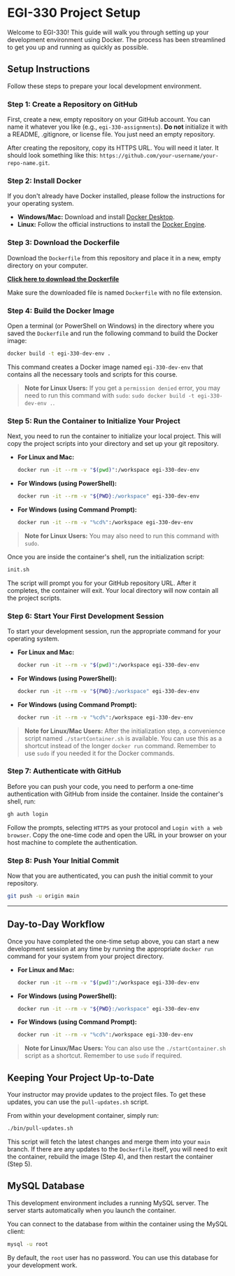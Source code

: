 # EGI-330 Project Setup

Welcome to EGI-330! This guide will walk you through setting up your development environment using Docker. The process has been streamlined to get you up and running as quickly as possible.

## Setup Instructions

Follow these steps to prepare your local development environment.

### Step 1: Create a Repository on GitHub

First, create a new, empty repository on your GitHub account. You can name it whatever you like (e.g., `egi-330-assignments`). **Do not** initialize it with a README, .gitignore, or license file. You just need an empty repository.

After creating the repository, copy its HTTPS URL. You will need it later. It should look something like this: `https://github.com/your-username/your-repo-name.git`.

### Step 2: Install Docker

If you don't already have Docker installed, please follow the instructions for your operating system.

- **Windows/Mac:** Download and install [Docker Desktop](https://www.docker.com/products/docker-desktop).
- **Linux:** Follow the official instructions to install the [Docker Engine](https://docs.docker.com/engine/install/).

### Step 3: Download the Dockerfile

Download the `Dockerfile` from this repository and place it in a new, empty directory on your computer.

[**Click here to download the Dockerfile**](https://raw.githubusercontent.com/edwjonesga/egi-330/main/Dockerfile)

Make sure the downloaded file is named `Dockerfile` with no file extension.

### Step 4: Build the Docker Image

Open a terminal (or PowerShell on Windows) in the directory where you saved the `Dockerfile` and run the following command to build the Docker image:

```sh
docker build -t egi-330-dev-env .
```
This command creates a Docker image named `egi-330-dev-env` that contains all the necessary tools and scripts for this course.
> **Note for Linux Users:** If you get a `permission denied` error, you may need to run this command with `sudo`: `sudo docker build -t egi-330-dev-env .`.

### Step 5: Run the Container to Initialize Your Project

Next, you need to run the container to initialize your local project. This will copy the project scripts into your directory and set up your git repository.

- **For Linux and Mac:**
  ```sh
  docker run -it --rm -v "$(pwd)":/workspace egi-330-dev-env
  ```
- **For Windows (using PowerShell):**
  ```sh
  docker run -it --rm -v "${PWD}:/workspace" egi-330-dev-env
  ```
- **For Windows (using Command Prompt):**
  ```sh
  docker run -it --rm -v "%cd%":/workspace egi-330-dev-env
  ```
> **Note for Linux Users:** You may also need to run this command with `sudo`.

Once you are inside the container's shell, run the initialization script:
```sh
init.sh
```
The script will prompt you for your GitHub repository URL. After it completes, the container will exit. Your local directory will now contain all the project scripts.

### Step 6: Start Your First Development Session

To start your development session, run the appropriate command for your operating system.

- **For Linux and Mac:**
  ```sh
  docker run -it --rm -v "$(pwd)":/workspace egi-330-dev-env
  ```
- **For Windows (using PowerShell):**
  ```sh
  docker run -it --rm -v "${PWD}:/workspace" egi-330-dev-env
  ```
- **For Windows (using Command Prompt):**
  ```sh
  docker run -it --rm -v "%cd%":/workspace egi-330-dev-env
  ```
> **Note for Linux/Mac Users:** After the initialization step, a convenience script named `./startContainer.sh` is available. You can use this as a shortcut instead of the longer `docker run` command. Remember to use `sudo` if you needed it for the Docker commands.

### Step 7: Authenticate with GitHub

Before you can push your code, you need to perform a one-time authentication with GitHub from inside the container.
Inside the container's shell, run:
```sh
gh auth login
```
Follow the prompts, selecting `HTTPS` as your protocol and `Login with a web browser`. Copy the one-time code and open the URL in your browser on your host machine to complete the authentication.

### Step 8: Push Your Initial Commit

Now that you are authenticated, you can push the initial commit to your repository.
```sh
git push -u origin main
```

---

## Day-to-Day Workflow

Once you have completed the one-time setup above, you can start a new development session at any time by running the appropriate `docker run` command for your system from your project directory.

- **For Linux and Mac:**
  ```sh
  docker run -it --rm -v "$(pwd)":/workspace egi-330-dev-env
  ```
- **For Windows (using PowerShell):**
  ```sh
  docker run -it --rm -v "${PWD}:/workspace" egi-330-dev-env
  ```
- **For Windows (using Command Prompt):**
  ```sh
  docker run -it --rm -v "%cd%":/workspace egi-330-dev-env
  ```
> **Note for Linux/Mac Users:** You can also use the `./startContainer.sh` script as a shortcut. Remember to use `sudo` if required.

## Keeping Your Project Up-to-Date

Your instructor may provide updates to the project files. To get these updates, you can use the `pull-updates.sh` script.

From within your development container, simply run:
```sh
./bin/pull-updates.sh
```
This script will fetch the latest changes and merge them into your `main` branch. If there are any updates to the `Dockerfile` itself, you will need to exit the container, rebuild the image (Step 4), and then restart the container (Step 5).

## MySQL Database

This development environment includes a running MySQL server. The server starts automatically when you launch the container.

You can connect to the database from within the container using the MySQL client:
```sh
mysql -u root
```
By default, the `root` user has no password. You can use this database for your development work.
